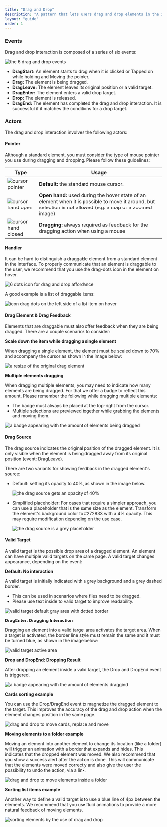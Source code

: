 ```yaml
---
title: "Drag and Drop"
description: "A pattern that lets users drag and drop elements in the interface. This can optionally perform an action, depending on the target the element is dropped onto."
layout: "guide"
order: 1
---
```

### Events

Drag and drop interaction is composed of a series of six events:

![the 6 drag and drop events](/lexicon/images/DnDEvents.jpg)

* **DragStart:** An element starts to drag when it is clicked or Tapped on while holding and Moving the pointer.
* **Drag:** The element is being dragged.
* **DragLeave:** The element leaves its original position or a valid target.
* **DragEnter:** The element enters a valid drop target.
* **Drop:** The element is released.
* **DragEnd:** The element has completed the drag and drop interaction. It is successful if it matches the conditions for a drop target.

### Actors

The drag and drop interaction involves the following actors:

#### Pointer

Although a standard element, you must consider the type of mouse pointer you use during dragging and dropping. Please follow these guidelines:

| Type | Usage |
| --- | ---- |
| ![cursor pointer](/lexicon/images/CursorPointer.jpg) | **Default:** the standard mouse cursor. |
| ![cursor hand open](/lexicon/images/CursorHandOpen.jpg) | **Open hand:** used during the hover state of an element when it is possible to move it around, but selection is not allowed (e.g. a map or a zoomed image) |
| ![cursor hand closed](/lexicon/images/CursorHandClosed.jpg) | **Dragging:** always required as feedback for the dragging action when using a mouse |


#### Handler

It can be hard to distinguish a draggable element from a standard element in the interface. To properly communicate that an element is draggable to the user, we recommend that you use the drag-dots icon in the element on hover. 

![6 dots icon for drag and drop affordance](/lexicon/images/IconDragDots.jpg)

A good example is a list of draggable items:

![icon drag dots on the left side of a list item on hover](/lexicon/images/ListDnD.jpg)

#### Drag Element & Drag Feedback

Elements that are draggable must also offer feedback when they are being dragged. There are a couple scenarios to consider:

**Scale down the item while dragging a single element**

When dragging a single element, the element must be scaled down to 70% and accompany the cursor as shown in the image below:

![a resize of the original drag element](/lexicon/images/DnDDragResize.jpg)

**Multiple elements dragging**

When dragging multiple elements, you may need to indicate how many elements are being dragged. For that we offer a badge to reflect this amount. Please remember the following while dragging multiple elements:

* The badge must always be placed at the top-right from the cursor.
* Multiple selections are previewed together while grabbing the elements and moving them.

![a badge appearing with the amount of elements being dragged](/lexicon/images/DnDDragMultiple.jpg)

#### Drag Source

The drag source indicates the original position of the dragged element. It is only visible when the element is being dragged away from its original position (event: DragLeave).

There are two variants for showing feedback in the dragged element's source:

* Default: setting its opacity to 40%, as shown in the image below.
    
    ![the drag source gets an opacity of 40%](/lexicon/images/DnDDragSourceOpacity.jpg)

* Simplified placeholder: For cases that require a simpler approach, you can use a placeholder that is the same size as the element. Transform the element's background color to #272833 with a 4% opacity. This may require modification depending on the use case.
    
    ![the drag source is a grey placeholder](/lexicon/images/DnDDragSourcePlaceholder.jpg)


#### Valid Target

A valid target is the possible drop area of a dragged element. An element can have multiple valid targets on the same page. A valid target changes appearance, depending on the event:

**Default: No interaction**

A valid target is initially indicated with a grey background and a grey dashed border.

* This can be used in scenarios where files need to be dragged.
* Please use text inside to valid target to improve readability.
 
![valid target default gray area with dotted border](/lexicon/images/DnDValidTargetDefault.jpg)

**DragEnter: Dragging Interaction**

Dragging an element into a valid target area activates the target area. When a target is activated, the border line style must remain the same and it must be turned blue, as shown in the image below:

![valid target active area ](/lexicon/images/DnDValidTargetActive.jpg)

**Drop and DropEnd: Dropping Result**

After dropping an element inside a valid target, the Drop and DropEnd event is triggered.

![a badge appearing with the amount of elements draggind](/lexicon/images/DnDDragMultiple.jpg)

**Cards sorting example**

You can use the Drop/DragEnd event to magnetize the dragged element to the target. This improves the accuracy of the drag and drop action when the element changes position in the same page.

![drag and drop to move cards, replace and move](/lexicon/images/DnDCards.gif)

**Moving elements to a folder example**

Moving an element into another element to change its location (like a folder) will trigger an animation with a border that expands and hides. This indicates that the dropped element was moved. 
We also recommend that you show a success alert after the action is done. This will communicate that the elements were moved correctly and also give the user the possibility to undo the action, via a link.

![drag and drop to move elements inside a folder](/lexicon/images/DnDPlaceInside.gif)

**Sorting list items example**

Another way to define a valid target is to use a blue line of 4px between the elements.
We recommend that you use fluid animations to provide a more natural feedback of moving elements.

![sorting elements by the use of drag and drop](/lexicon/images/DnDSort.gif)
